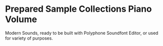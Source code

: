 # Prepared Sample Collections Piano Volume
 Modern Sounds, ready to be built with Polyphone Soundfont Editor, or used for variety of purposes.
